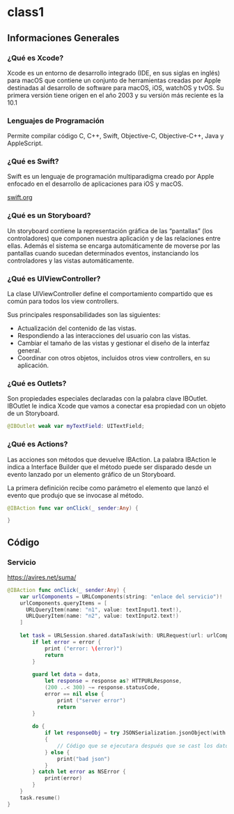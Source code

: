# class1

## Informaciones Generales

### ¿Qué es Xcode?
Xcode es un entorno de desarrollo integrado (IDE, en sus siglas en inglés) para macOS que contiene un conjunto de herramientas creadas por Apple destinadas al desarrollo de software para macOS, iOS, watchOS y tvOS. Su primera versión tiene origen en el año 2003 y su versión más reciente es la 10.1

### Lenguajes de Programación
Permite compilar código C, C++, Swift, Objective-C, Objective-C++, Java y AppleScript.

### ¿Qué es Swift?
Swift es un lenguaje de programación multiparadigma creado por Apple enfocado en el desarrollo de aplicaciones para iOS y macOS.

[swift.org](swift.org)

### ¿Qué es un Storyboard?
Un storyboard contiene la representación gráfica de las “pantallas” (los controladores) que componen nuestra aplicación y de las relaciones entre ellas. Además el sistema se encarga automáticamente de moverse por las pantallas cuando sucedan determinados eventos, instanciando los controladores y las vistas automáticamente.

### ¿Qué es UIViewController?
La clase UIViewController define el comportamiento compartido que es común para todos los view controllers.

Sus principales responsabilidades son las siguientes:
* Actualización del contenido de las vistas.
* Respondiendo a las interacciones del usuario con las vistas.
* Cambiar el tamaño de las vistas y gestionar el diseño de la interfaz general.
* Coordinar con otros objetos, incluidos otros view controllers, en su aplicación.

### ¿Qué es Outlets?
Son propiedades especiales declaradas con la palabra clave IBOutlet. IBOutlet le indica Xcode que vamos a conectar esa propiedad con un objeto de un Storyboard.

```swift
@IBOutlet weak var myTextField: UITextField;
```

### ¿Qué es Actions?
Las acciones son métodos que devuelve IBAction. La palabra IBAction le indica a Interface Builder que el método puede ser disparado desde un evento lanzado por un elemento gráfico de un Storyboard.

La primera definición recibe como parámetro el elemento que lanzó el evento que produjo que se invocase al método. 

```swift
@IBAction func var onClick(_ sender:Any) {

}
```

## Código

### Servicio
https://avires.net/suma/

```swift
@IBAction func onClick(_ sender:Any) {
    var urlComponents = URLComponents(string: "enlace del servicio")!
    urlComponents.queryItems = [
      URLQueryItem(name: "n1", value: textInput1.text!),
      URLQueryItem(name: "n2", value: textInput2.text!)
    ]
    
    let task = URLSession.shared.dataTask(with: URLRequest(url: urlComponents.url!)) { data, response, error in
        if let error = error {
            print ("error: \(error)")
            return
        }
        
        guard let data = data,
            let response = response as? HTTPURLResponse,
            (200 ..< 300) ~= response.statusCode,
            error == nil else {
                print ("server error")
                return
        }
        
        do {
            if let responseObj = try JSONSerialization.jsonObject(with: data, options: []) as? [String: Any]
            {
                // Código que se ejecutara después que se cast los datos de la respuesta en un Diccionary
            } else {
                print("bad json")
            }
        } catch let error as NSError {
            print(error)
        }
    }
    task.resume()
}
```
